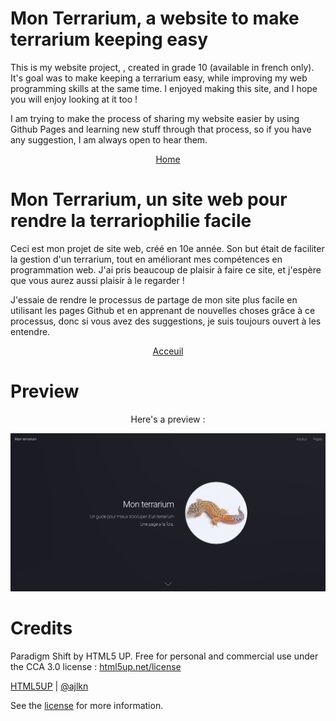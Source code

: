 # Mon Terrarium, a website to make terrarium keeping easy
This is my website project, , created in grade 10 (available in french only). It's goal was to make keeping a terrarium easy, while improving my web programming skills at the same time. I enjoyed making this site, and I hope you will enjoy looking at it too !

I am trying to make the process of sharing my website easier by using Github Pages and learning new stuff through that process, so if you have any suggestion, I am always open to hear them.

<p align="center">
  <a href="accueil.html"> Home </a>
</p>

# Mon Terrarium, un site web pour rendre la terrariophilie facile
Ceci est mon projet de site web, créé en 10e année. Son but était de faciliter la gestion d'un terrarium, tout en améliorant mes compétences en programmation web. J'ai pris beaucoup de plaisir à faire ce site, et j'espère que vous aurez aussi plaisir à le regarder !

J'essaie de rendre le processus de partage de mon site plus facile en utilisant les pages Github et en apprenant de nouvelles choses grâce à ce processus, donc si vous avez des suggestions, je suis toujours ouvert à les entendre.

<p align="center">
  <a href="accueil.html"> Acceuil </a>
</p>

# Preview

<p align="center">
  Here's a preview :
</p>

![Preview](images/preview.JPG/)

# Credits
Paradigm Shift by HTML5 UP. Free for personal and commercial use under the CCA 3.0 license : [html5up.net/license](html5up.net/license)

[HTML5UP](html5up.net) | [@ajlkn](https://twitter.com/ajlkn)

See the [license](LICENSE.md) for more information.

